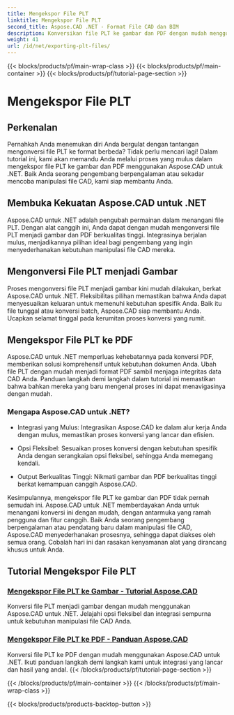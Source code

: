 ```yaml
---
title: Mengekspor File PLT
linktitle: Mengekspor File PLT
second_title: Aspose.CAD .NET - Format File CAD dan BIM
description: Konversikan file PLT ke gambar dan PDF dengan mudah menggunakan Aspose.CAD untuk .NET. Jelajahi integrasi tanpa hambatan dan opsi fleksibel untuk manipulasi file CAD.
weight: 41
url: /id/net/exporting-plt-files/
---
```


{{< blocks/products/pf/main-wrap-class >}}
{{< blocks/products/pf/main-container >}}
{{< blocks/products/pf/tutorial-page-section >}}

# Mengekspor File PLT


## Perkenalan

Pernahkah Anda menemukan diri Anda bergulat dengan tantangan mengonversi file PLT ke format berbeda? Tidak perlu mencari lagi! Dalam tutorial ini, kami akan memandu Anda melalui proses yang mulus dalam mengekspor file PLT ke gambar dan PDF menggunakan Aspose.CAD untuk .NET. Baik Anda seorang pengembang berpengalaman atau sekadar mencoba manipulasi file CAD, kami siap membantu Anda.

## Membuka Kekuatan Aspose.CAD untuk .NET

Aspose.CAD untuk .NET adalah pengubah permainan dalam menangani file PLT. Dengan alat canggih ini, Anda dapat dengan mudah mengonversi file PLT menjadi gambar dan PDF berkualitas tinggi. Integrasinya berjalan mulus, menjadikannya pilihan ideal bagi pengembang yang ingin menyederhanakan kebutuhan manipulasi file CAD mereka.

## Mengonversi File PLT menjadi Gambar

Proses mengonversi file PLT menjadi gambar kini mudah dilakukan, berkat Aspose.CAD untuk .NET. Fleksibilitas pilihan memastikan bahwa Anda dapat menyesuaikan keluaran untuk memenuhi kebutuhan spesifik Anda. Baik itu file tunggal atau konversi batch, Aspose.CAD siap membantu Anda. Ucapkan selamat tinggal pada kerumitan proses konversi yang rumit.

## Mengekspor File PLT ke PDF

Aspose.CAD untuk .NET memperluas kehebatannya pada konversi PDF, memberikan solusi komprehensif untuk kebutuhan dokumen Anda. Ubah file PLT dengan mudah menjadi format PDF sambil menjaga integritas data CAD Anda. Panduan langkah demi langkah dalam tutorial ini memastikan bahwa bahkan mereka yang baru mengenal proses ini dapat menavigasinya dengan mudah.

### Mengapa Aspose.CAD untuk .NET?

- Integrasi yang Mulus: Integrasikan Aspose.CAD ke dalam alur kerja Anda dengan mulus, memastikan proses konversi yang lancar dan efisien.
  
- Opsi Fleksibel: Sesuaikan proses konversi dengan kebutuhan spesifik Anda dengan serangkaian opsi fleksibel, sehingga Anda memegang kendali.

- Output Berkualitas Tinggi: Nikmati gambar dan PDF berkualitas tinggi berkat kemampuan canggih Aspose.CAD.

Kesimpulannya, mengekspor file PLT ke gambar dan PDF tidak pernah semudah ini. Aspose.CAD untuk .NET memberdayakan Anda untuk menangani konversi ini dengan mudah, dengan antarmuka yang ramah pengguna dan fitur canggih. Baik Anda seorang pengembang berpengalaman atau pendatang baru dalam manipulasi file CAD, Aspose.CAD menyederhanakan prosesnya, sehingga dapat diakses oleh semua orang. Cobalah hari ini dan rasakan kenyamanan alat yang dirancang khusus untuk Anda.
## Tutorial Mengekspor File PLT
### [Mengekspor File PLT ke Gambar - Tutorial Aspose.CAD](./exporting-plt-files-to-image/)
Konversi file PLT menjadi gambar dengan mudah menggunakan Aspose.CAD untuk .NET. Jelajahi opsi fleksibel dan integrasi sempurna untuk kebutuhan manipulasi file CAD Anda.
### [Mengekspor File PLT ke PDF - Panduan Aspose.CAD](./exporting-plt-files-to-pdf/)
Konversi file PLT ke PDF dengan mudah menggunakan Aspose.CAD untuk .NET. Ikuti panduan langkah demi langkah kami untuk integrasi yang lancar dan hasil yang andal.
{{< /blocks/products/pf/tutorial-page-section >}}

{{< /blocks/products/pf/main-container >}}
{{< /blocks/products/pf/main-wrap-class >}}

{{< blocks/products/products-backtop-button >}}
